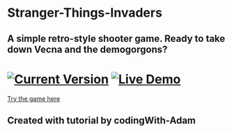 # Stranger-Things-Invaders
## A simple retro-style shooter game. Ready to take down Vecna and the demogorgons?

[![Current Version](https://img.shields.io/badge/version-1.0.0-green.svg)](https://github.com/DevLoyola/Stranger-Things-Invaders) [![Live Demo](https://img.shields.io/badge/demo-online-green.svg)](https://strangerthings-invaders.netlify.app/)
============

[Try the game here](https://strangerthings-invaders.netlify.app/)

## Created with tutorial by codingWith-Adam

